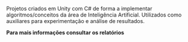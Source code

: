 Projetos criados em Unity com C# de forma a implementar algoritmos/conceitos da área de Inteligência Artificial. 
Utilizados como auxiliares para experimentação e análise de resultados.

**Para mais informações consultar os relatórios**
